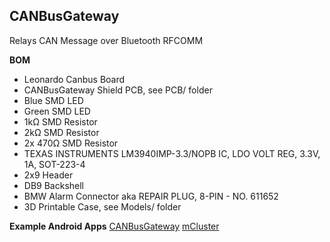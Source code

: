 CANBusGateway
-------

Relays CAN Message over Bluetooth RFCOMM

**BOM**
- Leonardo Canbus Board
- CANBusGateway Shield PCB, see PCB/ folder
- Blue SMD LED
- Green SMD LED
- 1kΩ SMD Resistor
- 2kΩ SMD Resistor
- 2x 470Ω SMD Resistor
- TEXAS INSTRUMENTS LM3940IMP-3.3/NOPB IC, LDO VOLT REG, 3.3V, 1A, SOT-223-4
- 2x9 Header
- DB9 Backshell
- BMW Alarm Connector aka REPAIR PLUG, 8-PIN - NO. 611652
- 3D Printable Case, see Models/ folder

**Example Android Apps**
[CANBusGateway](https://github.com/kconger/org.thcongers.canbusgateway)
[mCluster](https://github.com/kconger/org.thcongers.mcluster)
